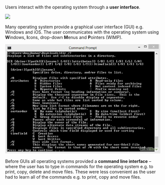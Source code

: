 Users interact with the operating system through a **user interface**.

![](.guides/img/inteface.png)

Many operating system provide a graphical user interface (GUI) e.g. Windows and iOS. The user communicates with the operating system using **W**indows, **I**cons, drop-down **M**enus and **P**ointers (WIMP).

![](.guides/img/command.png)

Before GUIs all operating systems provided a **command line interface** – where the user has to type in commands for the operating system e.g. to print, copy, delete and move files.
These were less convenient as the user had to learn all of the commands e.g. to print, copy and move files. 
